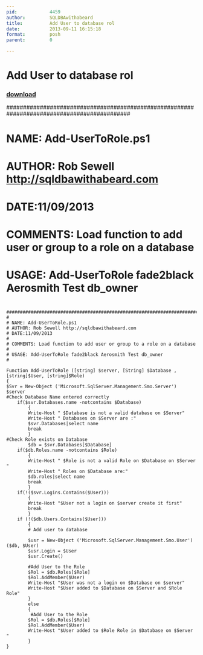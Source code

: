 ```yaml
---
pid:            4459
author:         SQLDBAwithabeard
title:          Add User to database rol
date:           2013-09-11 16:15:18
format:         posh
parent:         0

---
```


# Add User to database rol

### [download](//scripts/4459.ps1)

#############################################################################################
#
# NAME: Add-UserToRole.ps1
# AUTHOR: Rob Sewell http://sqldbawithabeard.com
# DATE:11/09/2013
#
# COMMENTS: Load function to add user or group to a role on a database
#
# USAGE: Add-UserToRole fade2black Aerosmith Test db_owner
#  

```posh
#############################################################################################
#
# NAME: Add-UserToRole.ps1
# AUTHOR: Rob Sewell http://sqldbawithabeard.com
# DATE:11/09/2013
#
# COMMENTS: Load function to add user or group to a role on a database
#
# USAGE: Add-UserToRole fade2black Aerosmith Test db_owner
#        

Function Add-UserToRole ([string] $server, [String] $Database , [string]$User, [string]$Role)
{
$Svr = New-Object ('Microsoft.SqlServer.Management.Smo.Server') $server
#Check Database Name entered correctly
    if($svr.Databases.name -notcontains $Database)
        {
        Write-Host " $Database is not a valid database on $Server"
        Write-Host " Databases on $Server are :"
        $svr.Databases|select name
        break
        }
#Check Role exists on Database
        $db = $svr.Databases[$Database]
    if($db.Roles.name -notcontains $Role)
        {
        Write-Host " $Role is not a valid Role on $Database on $Server  "
        Write-Host " Roles on $Database are:"
        $db.roles|select name
        break
        }
    if(!($svr.Logins.Contains($User)))
        {
        Write-Host "$User not a login on $server create it first"
        break
        }
    if (!($db.Users.Contains($User)))
        {
        # Add user to database

        $usr = New-Object ('Microsoft.SqlServer.Management.Smo.User') ($db, $User)
        $usr.Login = $User
        $usr.Create()

        #Add User to the Role
        $Rol = $db.Roles[$Role]
        $Rol.AddMember($User)
        Write-Host "$User was not a login on $Database on $server"
        Write-Host "$User added to $Database on $Server and $Role Role"
        }
        else
        {
         #Add User to the Role
        $Rol = $db.Roles[$Role]
        $Rol.AddMember($User)
        Write-Host "$User added to $Role Role in $Database on $Server "
        }
}
```
